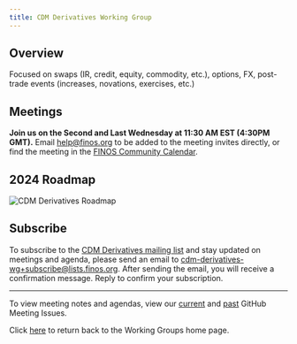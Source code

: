 ```yaml
---
title: CDM Derivatives Working Group
---
```


## Overview

Focused on swaps (IR, credit, equity, commodity, etc.), options, FX, post-trade events (increases, novations, exercises, etc.)

## Meetings

**Join us on the Second and Last Wednesday at 11:30 AM EST (4:30PM GMT).** Email help@finos.org to be added to the meeting invites directly, or find the meeting in the [FINOS Community Calendar](https://calendar.google.com/calendar/embed?src=finos.org_fac8mo1rfc6ehscg0d80fi8jig%40group.calendar.google.com). 

## 2024 Roadmap

![CDM Derivatives Roadmap](/img/dpbe-roadmap.png)

## Subscribe

To subscribe to the [CDM Derivatives mailing list](https://lists.finos.org/g/cdm-derivatives-wg) and stay updated on meetings and agenda, please send an email to [cdm-derivatives-wg+subscribe@lists.finos.org](mailto:cdm-derivatives-wg+subscribe@lists.finos.org). After sending the email, you will receive a confirmation message. Reply to confirm your subscription.

---

To view meeting notes and agendas, view our [current](https://github.com/finos/common-domain-model/issues?q=is%3Aissue+is%3Aopen+%22CDM+Contribution+Review+Working+Group%22) and [past](https://github.com/finos/common-domain-model/issues?q=is%3Aissue+%22CDM+Derivatives+Products+and+Business+Events+Working+Group%22+is%3Aclosed) GitHub Meeting Issues. 

Click [here](working-groups.md) to return back to the Working Groups home page.
